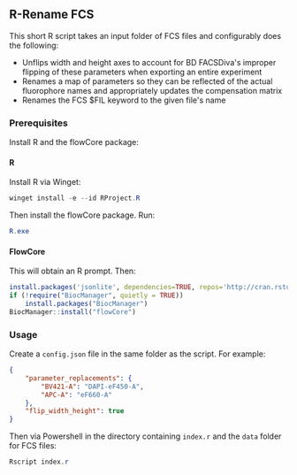 ## R-Rename FCS

This short R script takes an input folder of FCS files and configurably does the following:
- Unflips width and height axes to account for BD FACSDiva's improper flipping of these parameters when exporting an entire experiment
- Renames a map of parameters so they can be reflected of the actual fluorophore names and appropriately updates the compensation matrix
- Renames the FCS $FIL keyword to the given file's name

### Prerequisites

Install R and the flowCore package:

#### R

Install R via Winget:

```ps1
winget install -e --id RProject.R
```

Then install the flowCore package. Run:

```ps1
R.exe
```

#### FlowCore

This will obtain an R prompt. Then:

```r
install.packages('jsonlite', dependencies=TRUE, repos='http://cran.rstudio.com/')
if (!require("BiocManager", quietly = TRUE))
    install.packages("BiocManager")
BiocManager::install("flowCore")
```

### Usage

Create a `config.json` file in the same folder as the script. For example:

```json
{
    "parameter_replacements": {
        "BV421-A": "DAPI-eF450-A",
        "APC-A": "eF660-A"
    },
    "flip_width_height": true
}
```

Then via Powershell in the directory containing `index.r` and the `data` folder for FCS files:

```ps1
Rscript index.r
```
